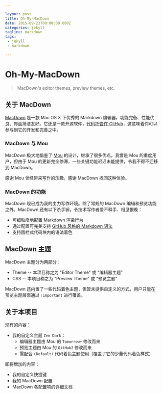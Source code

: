 ```yaml
---

layout: post  
title: Oh-My-MacDown  
date: 2015-09-23T00:00:00.000Z  
categories: jekyll  
tagline: markdown  
tags:  
 - jekyll  
 - markdown

---
```


# Oh-My-MacDown

> MacDown's editor themes, preview themes, etc.

## 关于 MacDown

[MacDown](http://macdown.uranusjr.com/) 是一款 Mac OS X 下优秀的 Markdown 编辑器，功能完备、性能优良、界面简洁友好。它还是一款开源软件，[代码托管在 GitHub](https://github.com/uranusjr/macdown)，这意味着你可以参与到它的开发和完善之中。

### MacDown 与 Mou

MacDown 极大地借鉴了 [Mou](http://25.io/mou/) 的设计，继承了很多优点。我曾是 Mou 的重度用户，但由于 Mou 的更新完全停滞，一些关键功能迟迟未能提供，令我不得不迁移到 MacDown。

感谢 Mou 曾经带来写作的乐趣，感谢 MacDown 找回这种体验。

### MacDown 的功能

MacDown 现已成为我的主力写作环境。除了常规的 MacDown 编辑和预览功能之外，MacDown 还有以下杀手锏，令技术写作者爱不释手、相见恨晚：

-	可细粒度地配置 Markdown 渲染行为
-	通过配置可完美支持 [GitHub 风格的 Markdown 语法](https://github.com/cssmagic/blog/issues/13)
-	支持围栏式代码块内的语法着色

## MacDown 主题

MacDown 主题分为两部分：

-	Theme -- 本项目称之为 "Editor Theme" 或 "编辑器主题"
-	CSS -- 本项目称之为 "Preview Theme" 或 "预览主题"

MacDown 还内置了一些代码着色主题，但暂未提供自定义的方式，用户只能在预览主题层面通过 `!important` 进行覆盖。

## 关于本项目

现有的内容：

-	我的自定义主题 `Zen Dark`：
	-	编辑器主题由 Mou 的 `Tomorrow+` 修改而来
	-	预览主题由 Mou 的 `GitHub2` 修改而来
	-	需配合 `(Default)` 代码着色主题使用（覆盖了它的少量代码着色样式）

即将增加的内容：

-	我的自定义快捷键
-	我的 MacDown 配置
-	MacDown 各配置项的详细文档
